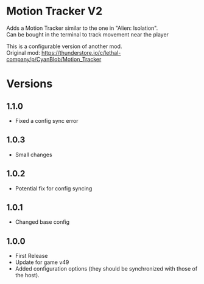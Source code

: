 # Motion Tracker V2
Adds a Motion Tracker similar to the one in "Alien: Isolation".\
Can be bought in the terminal to track movement near the player

This is a configurable version of another mod.\
Original mod: https://thunderstore.io/c/lethal-company/p/CyanBlob/Motion_Tracker

# Versions

## 1.1.0
- Fixed a config sync error

## 1.0.3
- Small changes

## 1.0.2
- Potential fix for config syncing

## 1.0.1
- Changed base config

## 1.0.0
- First Release
- Update for game v49
- Added configuration options (they should be synchronized with those of the host).